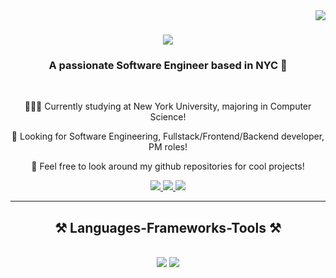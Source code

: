 <img align="right" src="https://visitor-badge.laobi.icu/badge?page_id=jackma2003.jackma2003" />

<h1 align="center">
    <img src="https://readme-typing-svg.herokuapp.com/?font=Righteous&size=35&center=true&vCenter=true&width=500&height=70&duration=4000&lines=Hi+There!+👋;+I'm+Jack+Ma!;" />
</h1>

<h3 align="center">A passionate Software Engineer based in NYC 🗽</h3>

</br>

<div align="center">

👨🏻‍💻 Currently studying at New York University, majoring in Computer Science!

🌱 Looking for Software Engineering, Fullstack/Frontend/Backend developer, PM roles!

🔎 Feel free to look around my github repositories for cool projects!

</div>

<div align="center"> 
  <a href="mailto:jiahaoma2000@gmail.com">
    <img src="https://img.shields.io/badge/Gmail-333333?style=for-the-badge&logo=gmail&logoColor=red" />
  </a>
  <a href="https://www.linkedin.com/in/jiahao-ma-0b3b33178/" target="_blank">
    <img src="https://img.shields.io/badge/LinkedIn-0077B5?style=for-the-badge&logo=linkedin&logoColor=white" target="_blank" />
  </a>
  <a href="https://jackma2003.netlify.app/" target="_blank">
     <img src="https://img.shields.io/badge/Portfolio-FF5722?style=for-the-badge&logo=todoist&logoColor=white" target="_blank" />
  </a>
</div>

 <hr/>

<h2 align="center">⚒️ Languages-Frameworks-Tools ⚒️</h2>
<br/>
<div align="center">
    <img src="https://skillicons.dev/icons?i=python,c,cpp,java,html,css,javascript,mongodb,express,react,nodejs,heroku,vercel" />
    <img src="https://skillicons.dev/icons?i=mysql,vue,flask,django,postman,next,git,github,tailwind,materialui,firebase,aws,docker,kubernetes" /><br>
</div>



